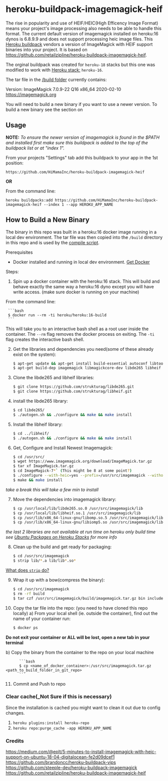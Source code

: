 heroku-buildpack-imagemagick-heif
=================================

The rise in popularity and use of HEIF/HEIC(High Efficency Image Format) means your project's image processing also needs to be able to handle this format. The current default version of imagemagick installed on heroku:16 dynos is 6.8.9.9 and does not support processing heic image files. This [Heroku buildpack](http://devcenter.heroku.com/articles/buildpacks) vendors a version of ImageMagick with HEIF support binaries into your project. It is based on https://github.com/retailzipline/heroku-buildpack-imagemagick-heif.

The orginal buildpack was created for `heroku-18` stacks but this one was modified to work with [Heroku stack:](https://devcenter.heroku.com/articles/stack) `heroku-16`. 

The tar file in the [/build folder](./build) currently contains: 

Version: ImageMagick 7.0.9-22 Q16 x86_64 2020-02-10 https://imagemagick.org

You will need to build a new binary if you want to use a newer version. To build a new binary see the section on 

## Usage

**NOTE:** _To ensure the newer version of imagemagick is found in the $PATH and installed first make sure this buildpack is added to the top of the buildpack list or at "index 1"._


From your projects "Settings" tab add this buildpack to your app in the 1st position:

```
https://github.com/HiMamaInc/heroku-buildpack-imagemagick-heif
```

**OR**

From the command line:

```
heroku buildpacks:add https://github.com/HiMamaInc/heroku-buildpack-imagemagick-heif --index 1 --app HEROKU_APP_NAME
```

## How to Build a New Binary

The binary in this repo was built in a heroku:16 docker image running in a local dev environment. The tar file was then copied into the `/build` directory in this repo and is used by the [compile script](./bin/compile).

Prerequisites

- Docker installed and running in local dev environment. [Get Docker](https://docs.docker.com/get-docker/)

Steps:

1. Spin up a docker container with the heroku:16 stack. This will build and behave exactly the same way a heroku:16 dyno except you will have write access. (make sure docker is running on your machine)

 From the command line: 
 
     ```bash
     $ docker run --rm -ti heroku/heroku:16-build
     ```
 
 This will take you to an interactive bash shell as a root user inside the container. The `--rm` flag removes the docker process on exiting.  The `-ti` flag creates the interactive bash shell.
 
2. Get the libraries and dependencies you need(some of these already exist on the system):

     ```bash
     $ apt-get update && apt-get install build-essential autoconf libtool git-core
     $ apt-get build-dep imagemagick libmagickcore-dev libde265 libheif
     ```

3. Clone the libde265 and libheif libraries:

     ```bash
     $ git clone https://github.com/strukturag/libde265.git
     $ git clone https://github.com/strukturag/libheif.git
     ```

4. install the libde265 library:

     ```bash
     $ cd libde265/
     $ ./autogen.sh && ./configure && make && make install
     ```

5. Install the libheif library:

    ```bash
    $ cd ../libheif/
    $ ./autogen.sh && ./configure && make && make install
    ```

6. Get, Configure and Install Newest Imagemagick:

    ```bash
    $ cd /usr/src/
    $ wget https://www.imagemagick.org/download/ImageMagick.tar.gz
    $ tar xf ImageMagick.tar.gz
    $ cd ImageMagick-7*` (This might be 8 at some point?)
    $ ./configure --with-heic=yes --prefix=/usr/src/imagemagick --without-gvc
    $ make && make install
    ```

_take a break this will take a few min to install_

7. Move the dependencies into imagemagick library:

    ```bash
    $ cp /usr/local/lib/libde265.so.0 /usr/src/imagemagick/lib
    $ cp /usr/local/lib/libheif.so.1 /usr/src/imagemagick/lib
    $ cp /usr/lib/x86_64-linux-gnu/libomp.so.5 /usr/src/imagemagick/lib
    $ cp /usr/lib/x86_64-linux-gnu/libiomp5.so /usr/src/imagemagick/lib
    ```

_the last 2 libraries are not available at run time on heroku only build time see [Ubuntu Packages on Heroku Stacks](https://devcenter.heroku.com/articles/stack-packages) for more info_

8. Clean up the build and get ready for packaging:

    ```bash
    $ cd /usr/src/imagemagick
    $ strip lib/*.a lib/lib*.so*
    ```

[What does `strip` do?](https://en.wikipedia.org/wiki/Strip_(Unix))

9. Wrap it up with a bow(compress the binary):

    ```bash
    $ cd /usr/src/imagemagick
    $ rm -rf build
    $ tar czf /usr/src/imagemagick/build/imagemagick.tar.gz bin include lib
    ```

10. Copy the tar file into the repo:
    (you need to have cloned this repo locally)
 a) From your local shell (ie. outside the container), find out the name of your container run: 
 
     ```bash
     $ docker ps
     ```
  
  
   **Do not exit your container or ALL will be lost, open a new tab in your terminal**
        
  b) Copy the binary from the container to the repo on your local machine
  
          ```bash
          $ cp <name_of_docker_container>:/usr/src/imagemagick.tar.gz <path_to_build_folder_in_git_repo>
          ```
          
11. Commit and Push to repo


### Clear cache(_Not Sure if this is necessary)
Since the installation is cached you might want to clean it out due to config changes.

1. `heroku plugins:install heroku-repo`
2. `heroku repo:purge_cache -app HEROKU_APP_NAME`

### Credits
https://medium.com/@eplt/5-minutes-to-install-imagemagick-with-heic-support-on-ubuntu-18-04-digitalocean-fe2d09dcef1
https://github.com/brandoncc/heroku-buildpack-vips
https://github.com/steeple-dev/heroku-buildpack-imagemagick
https://github.com/retailzipline/heroku-buildpack-imagemagick-heif
